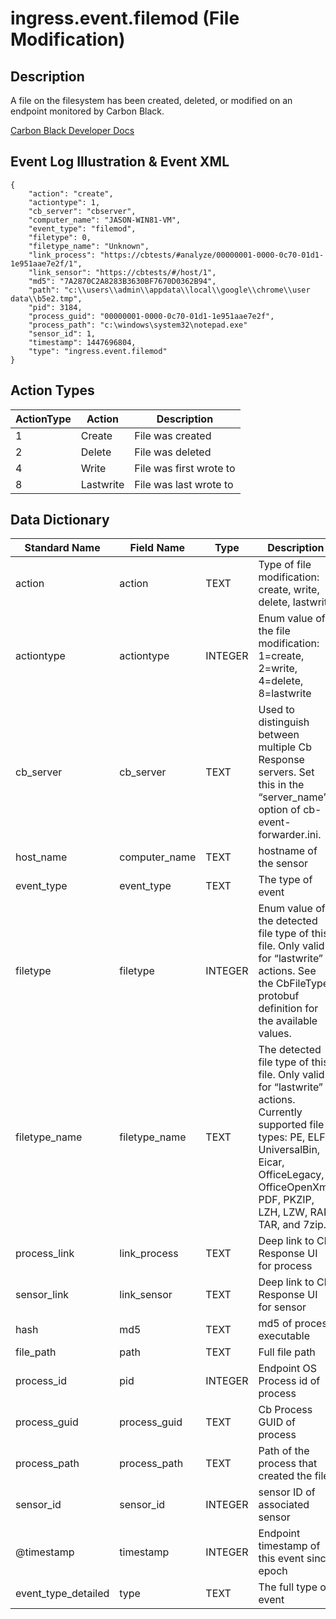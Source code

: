 # ingress.event.filemod (File Modification)

## Description

A file on the filesystem has been created, deleted, or modified on an endpoint monitored by Carbon Black.

[Carbon Black Developer Docs](https://developer.carbonblack.com/reference/enterprise-response/event-forwarder/event-schema/#ingress-event-filemod-file-modification)

## Event Log Illustration & Event XML
```
{
    "action": "create",
    "actiontype": 1,
    "cb_server": "cbserver",
    "computer_name": "JASON-WIN81-VM",
    "event_type": "filemod",
    "filetype": 0,
    "filetype_name": "Unknown",
    "link_process": "https://cbtests/#analyze/00000001-0000-0c70-01d1-1e951aae7e2f/1",
    "link_sensor": "https://cbtests/#/host/1",
    "md5": "7A2870C2A8283B3630BF7670D0362B94",
    "path": "c:\\users\\admin\\appdata\\local\\google\\chrome\\user data\\b5e2.tmp",
    "pid": 3184,
    "process_guid": "00000001-0000-0c70-01d1-1e951aae7e2f",
    "process_path": "c:\windows\system32\notepad.exe"
    "sensor_id": 1,
    "timestamp": 1447696804,
    "type": "ingress.event.filemod"
}
```

## Action Types
|   ActionType    | Action  |   Description    |
|   ----------     |    ------- |   --------    |
|   1   |   Create  |   File was created    |
|   2   |   Delete  |   File was deleted    |
|   4   |   Write   |   File was first wrote to |
|   8   | Lastwrite |   File was last wrote to  |

## Data Dictionary

|	Standard Name	|	Field Name	|	Type	|	Description	|	Sample Value	|
|	-------------	|	----------	|	----	|	-----------	|	------------	|
|	action	|	action	|	TEXT	|	Type of file modification: create, write, delete, lastwrite	|	create	|
|   actiontype		|	actiontype	|	INTEGER	|	Enum value of the file modification: 1=create, 2=write, 4=delete, 8=lastwrite	|	1	|
|	cb_server	|	cb_server	|	TEXT	|	Used to distinguish between multiple Cb Response servers. Set this in the “server_name” option of cb-event-forwarder.ini.	|	cbserver	|
|	host_name	|	computer_name	|	TEXT	|	hostname of the sensor	|	JASON-WIN81-VM	|
|	event_type	|	event_type	|	TEXT	|	The type of event	|	filemod	|
|	filetype	|	filetype	|	INTEGER	|	Enum value of the detected file type of this file. Only valid for “lastwrite” actions. See the CbFileType protobuf definition for the available values.	|	0	|
|	filetype_name	|	filetype_name	|	TEXT	|		The detected file type of this file. Only valid for “lastwrite” actions. Currently supported file types: PE, ELF, UniversalBin, Eicar, OfficeLegacy, OfficeOpenXml, PDF, PKZIP, LZH, LZW, RAR, TAR, and 7zip.	|	Unknown	|
|	process_link	|	link_process	|	TEXT	|	Deep link to Cb Response UI for process	|	https://cbtests/#analyze/00000001-0000-0c70-01d1-1e951aae7e2f/1	|
|	sensor_link	|	link_sensor	|	TEXT	|	Deep link to Cb Response UI for sensor	|	https://cbtests/#/host/1	|
|	hash	|	md5	|	TEXT	|	md5 of process executable	|	7A2870C2A8283B3630BF7670D0362B94	|
|	file_path	|	path	|	TEXT	|	Full file path	|	c:\\users\\admin\\desktop\\test.txt	|
|	process_id	|	pid	|	INTEGER	|	Endpoint OS Process id of process	|	3184	|
|	process_guid	|	process_guid	|	TEXT	|	Cb Process GUID of process	|	00000001-0000-0c70-01d1-1e951aae7e2f	|
|   process_path    |   process_path    |   TEXT    |   Path of the process that created the file   |   c:\windows\system32\notepad.exe |
|	sensor_id	|	sensor_id	|	INTEGER	|	sensor ID of associated sensor	|	1	|
|	@timestamp	|	timestamp	|	INTEGER	|	Endpoint timestamp of this event since epoch	|	1447696804	|
|	event_type_detailed	|	type	|	TEXT	|		The full type of event	|	ingress.event.filemod	|
